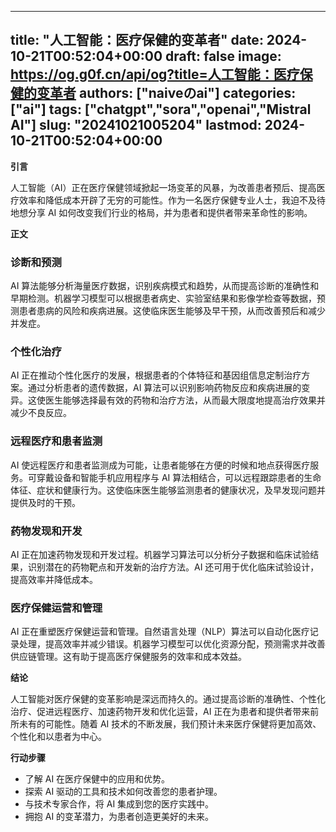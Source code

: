 
---
title: "人工智能：医疗保健的变革者"
date: 2024-10-21T00:52:04+00:00
draft: false
image: https://og.g0f.cn/api/og?title=人工智能：医疗保健的变革者
authors: ["naiveのai"]
categories: ["ai"]
tags: ["chatgpt","sora","openai","Mistral AI"]
slug: "20241021005204"
lastmod: 2024-10-21T00:52:04+00:00
---
**引言**

人工智能（AI）正在医疗保健领域掀起一场变革的风暴，为改善患者预后、提高医疗效率和降低成本开辟了无穷的可能性。作为一名医疗保健专业人士，我迫不及待地想分享 AI 如何改变我们行业的格局，并为患者和提供者带来革命性的影响。

**正文**

### 诊断和预测

AI 算法能够分析海量医疗数据，识别疾病模式和趋势，从而提高诊断的准确性和早期检测。机器学习模型可以根据患者病史、实验室结果和影像学检查等数据，预测患者患病的风险和疾病进展。这使临床医生能够及早干预，从而改善预后和减少并发症。

### 个性化治疗

AI 正在推动个性化医疗的发展，根据患者的个体特征和基因组信息定制治疗方案。通过分析患者的遗传数据，AI 算法可以识别影响药物反应和疾病进展的变异。这使医生能够选择最有效的药物和治疗方法，从而最大限度地提高治疗效果并减少不良反应。

### 远程医疗和患者监测

AI 使远程医疗和患者监测成为可能，让患者能够在方便的时候和地点获得医疗服务。可穿戴设备和智能手机应用程序与 AI 算法相结合，可以远程跟踪患者的生命体征、症状和健康行为。这使临床医生能够监测患者的健康状况，及早发现问题并提供及时的干预。

### 药物发现和开发

AI 正在加速药物发现和开发过程。机器学习算法可以分析分子数据和临床试验结果，识别潜在的药物靶点和开发新的治疗方法。AI 还可用于优化临床试验设计，提高效率并降低成本。

### 医疗保健运营和管理

AI 正在重塑医疗保健运营和管理。自然语言处理（NLP）算法可以自动化医疗记录处理，提高效率并减少错误。机器学习模型可以优化资源分配，预测需求并改善供应链管理。这有助于提高医疗保健服务的效率和成本效益。

**结论**

人工智能对医疗保健的变革影响是深远而持久的。通过提高诊断的准确性、个性化治疗、促进远程医疗、加速药物开发和优化运营，AI 正在为患者和提供者带来前所未有的可能性。随着 AI 技术的不断发展，我们预计未来医疗保健将更加高效、个性化和以患者为中心。

**行动步骤**

* 了解 AI 在医疗保健中的应用和优势。
* 探索 AI 驱动的工具和技术如何改善您的患者护理。
* 与技术专家合作，将 AI 集成到您的医疗实践中。
* 拥抱 AI 的变革潜力，为患者创造更美好的未来。
